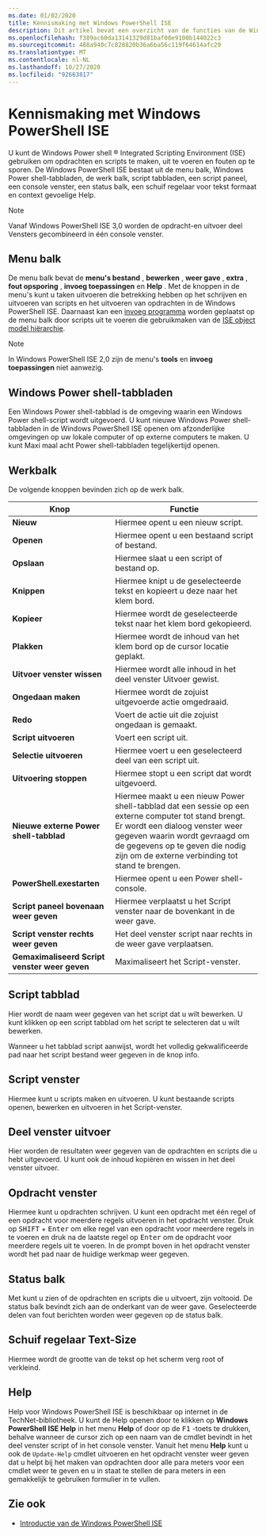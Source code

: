 ```yaml
---
ms.date: 01/02/2020
title: Kennismaking met Windows PowerShell ISE
description: Dit artikel bevat een overzicht van de functies van de Windows PowerShell ISE
ms.openlocfilehash: f389ac60da13141329d81baf08e9100b144022c3
ms.sourcegitcommit: 488a940c7c828820b36a6ba56c119f64614afc29
ms.translationtype: MT
ms.contentlocale: nl-NL
ms.lasthandoff: 10/27/2020
ms.locfileid: "92663817"
---
```

# <a name="exploring-the-windows-powershell-ise"></a>Kennismaking met Windows PowerShell ISE

U kunt de Windows Power shell &reg; Integrated Scripting Environment (ISE) gebruiken om opdrachten en scripts te maken, uit te voeren en fouten op te sporen. De Windows PowerShell ISE bestaat uit de menu balk, Windows Power shell-tabbladen, de werk balk, script tabbladen, een script paneel, een console venster, een status balk, een schuif regelaar voor tekst formaat en context gevoelige Help.

> [!NOTE]
> Vanaf Windows PowerShell ISE 3,0 worden de opdracht-en uitvoer deel Vensters gecombineerd in één console venster.

## <a name="menu-bar"></a>Menu balk

De menu balk bevat de **menu's bestand** , **bewerken** , **weer gave** , **extra** , **fout opsporing** , **invoeg toepassingen** en **Help** . Met de knoppen in de menu's kunt u taken uitvoeren die betrekking hebben op het schrijven en uitvoeren van scripts en het uitvoeren van opdrachten in de Windows PowerShell ISE. Daarnaast kan een [invoeg programma](object-model/The-ISEAddOnTool-Object.md) worden geplaatst op de menu balk door scripts uit te voeren die gebruikmaken van de [ISE object model hiërarchie](object-model/The-ISE-Object-Model-Hierarchy.md).

> [!NOTE]
> In Windows PowerShell ISE 2,0 zijn de menu's **tools** en **invoeg toepassingen** niet aanwezig.

## <a name="windows-powershell-tabs"></a>Windows Power shell-tabbladen

Een Windows Power shell-tabblad is de omgeving waarin een Windows Power shell-script wordt uitgevoerd. U kunt nieuwe Windows Power shell-tabbladen in de Windows PowerShell ISE openen om afzonderlijke omgevingen op uw lokale computer of op externe computers te maken. U kunt Maxi maal acht Power shell-tabbladen tegelijkertijd openen.

## <a name="toolbar"></a>Werkbalk

De volgende knoppen bevinden zich op de werk balk.

|             Knop             |                                                                                     Functie                                                                                     |
| ------------------------------ | -------------------------------------------------------------------------------------------------------------------------------------------------------------------------------- |
| **Nieuw**                        | Hiermee opent u een nieuw script.                                                                                                                                                              |
| **Openen**                       | Hiermee opent u een bestaand script of bestand.                                                                                                                                                |
| **Opslaan**                       | Hiermee slaat u een script of bestand op.                                                                                                                                                          |
| **Knippen**                        | Hiermee knipt u de geselecteerde tekst en kopieert u deze naar het klem bord.                                                                                                                           |
| **Kopieer**                       | Hiermee wordt de geselecteerde tekst naar het klem bord gekopieerd.                                                                                                                                       |
| **Plakken**                      | Hiermee wordt de inhoud van het klem bord op de cursor locatie geplakt.                                                                                                                     |
| **Uitvoer venster wissen**          | Hiermee wordt alle inhoud in het deel venster Uitvoer gewist.                                                                                                                                           |
| **Ongedaan maken**                       | Hiermee wordt de zojuist uitgevoerde actie omgedraaid.                                                                                                                                     |
| **Redo**                       | Voert de actie uit die zojuist ongedaan is gemaakt.                                                                                                                                        |
| **Script uitvoeren**                 | Voert een script uit.                                                                                                                                                                   |
| **Selectie uitvoeren**              | Hiermee voert u een geselecteerd deel van een script uit.                                                                                                                                             |
| **Uitvoering stoppen**             | Hiermee stopt u een script dat wordt uitgevoerd.                                                                                                                                                  |
| **Nieuwe externe Power shell-tabblad**  | Hiermee maakt u een nieuw Power shell-tabblad dat een sessie op een externe computer tot stand brengt. Er wordt een dialoog venster weer gegeven waarin wordt gevraagd om de gegevens op te geven die nodig zijn om de externe verbinding tot stand te brengen. |
| **PowerShell.exestarten**       | Hiermee opent u een Power shell-console.                                                                                                                                                      |
| **Script paneel bovenaan weer geven**       | Hiermee verplaatst u het Script venster naar de bovenkant in de weer gave.                                                                                                                                 |
| **Script venster rechts weer geven**     | Het deel venster script naar rechts in de weer gave verplaatsen.                                                                                                                               |
| **Gemaximaliseerd Script venster weer geven** | Maximaliseert het Script-venster.                                                                                                                                                       |

## <a name="script-tab"></a>Script tabblad

Hier wordt de naam weer gegeven van het script dat u wilt bewerken. U kunt klikken op een script tabblad om het script te selecteren dat u wilt bewerken.

Wanneer u het tabblad script aanwijst, wordt het volledig gekwalificeerde pad naar het script bestand weer gegeven in de knop info.

## <a name="script-pane"></a>Script venster

Hiermee kunt u scripts maken en uitvoeren. U kunt bestaande scripts openen, bewerken en uitvoeren in het Script-venster.

## <a name="output-pane"></a>Deel venster uitvoer

Hier worden de resultaten weer gegeven van de opdrachten en scripts die u hebt uitgevoerd. U kunt ook de inhoud kopiëren en wissen in het deel venster uitvoer.

## <a name="command-pane"></a>Opdracht venster

Hiermee kunt u opdrachten schrijven. U kunt een opdracht met één regel of een opdracht voor meerdere regels uitvoeren in het opdracht venster. Druk op <kbd>SHIFT</kbd> + <kbd>Enter</kbd> om elke regel van een opdracht voor meerdere regels in te voeren en druk na de laatste regel op <kbd>Enter</kbd> om de opdracht voor meerdere regels uit te voeren. In de prompt boven in het opdracht venster wordt het pad naar de huidige werkmap weer gegeven.

## <a name="status-bar"></a>Status balk

Met kunt u zien of de opdrachten en scripts die u uitvoert, zijn voltooid. De status balk bevindt zich aan de onderkant van de weer gave. Geselecteerde delen van fout berichten worden weer gegeven op de status balk.

## <a name="text-size-slider"></a>Schuif regelaar Text-Size

Hiermee wordt de grootte van de tekst op het scherm verg root of verkleind.

## <a name="help"></a>Help

Help voor Windows PowerShell ISE is beschikbaar op internet in de TechNet-bibliotheek. U kunt de Help openen door te klikken op **Windows PowerShell ISE Help** in het menu **Help** of door op de <kbd>F1</kbd> -toets te drukken, behalve wanneer de cursor zich op een naam van de cmdlet bevindt in het deel venster script of in het console venster.
Vanuit het menu **Help** kunt u ook de `Update-Help` cmdlet uitvoeren en het opdracht venster weer geven dat u helpt bij het maken van opdrachten door alle para meters voor een cmdlet weer te geven en u in staat te stellen de para meters in een gemakkelijk te gebruiken formulier in te vullen.

## <a name="see-also"></a>Zie ook

- [Introductie van de Windows PowerShell ISE](Introducing-the-Windows-PowerShell-ISE.md)
